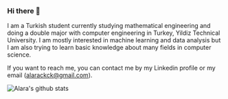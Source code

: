 ### Hi there 👋

I am a Turkish student currently studying mathematical engineering and doing a double major with computer engineering in Turkey, Yildiz Technical University. I am mostly interested in machine learning and data analysis but I am also trying to learn basic knowledge about many fields in computer science. 

If you want to reach me, you can contact me by my Linkedin profile or my email (alarackck@gmail.com). 

![Alara's github stats](https://github-readme-stats.vercel.app/api?username=alarahergun&show_icons=true&title_color=fff&icon_color=79ff97&text_color=9f9f9f&bg_color=151515)

      
